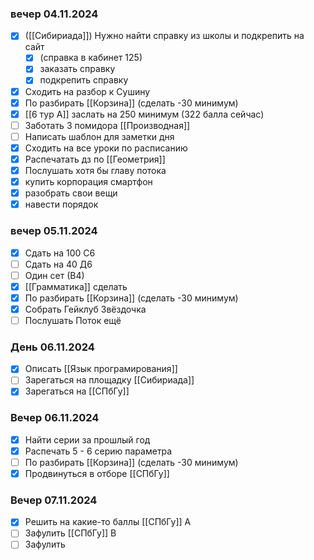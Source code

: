 ### вечер 04.11.2024
- [x] ([[Сибириада]]) Нужно найти справку из школы и подкрепить на сайт 
	- [x] (справка в кабинет 125)
	- [x] заказать справку
	- [x] подкрепить справку
- [x] Сходить на разбор к Сушину
- [x] По разбирать [[Корзина]] (сделать -30 минимум)
- [x]  [[6 тур А]] заслать на 250 минимум (322 балла сейчас)
- [ ] Заботать 3 помидора [[Производная]]
- [ ] Написать шаблон для заметки дня
- [x] Сходить на все уроки по расписанию
- [x] Распечатать дз по [[Геометрия]]
- [x] Послушать хотя бы главу потока
- [x] купить корпорация смартфон
- [x] разобрать свои вещи
- [x] навести порядок
### вечер 05.11.2024
- [x] Сдать на 100 С6
- [ ] Сдать на 40 Д6
- [ ] Один сет (В4)
- [x] [[Грамматика]] сделать
- [x] По разбирать [[Корзина]] (сделать -30 минимум)
- [x] Собрать Гейклуб Звёздочка
- [ ] Послушать Поток ещё
### День 06.11.2024
- [x] Описать [[Язык програмирования]]
- [ ] Зарегаться на площадку [[Сибириада]]
- [x] Зарегаться на [[СПбГу]]
### Вечер 06.11.2024
- [x] Найти серии за прошлый год 
- [x] Распечать 5 - 6 серию параметра
- [ ] По разбирать [[Корзина]] (сделать -30 минимум)
- [x] Продвинуться в отборе [[СПбГу]]
### Вечер 07.11.2024
- [x] Решить на какие-то баллы [[СПбГу]] А
- [ ] Зафулить [[СПбГу]] В
- [ ] Зафулить 
